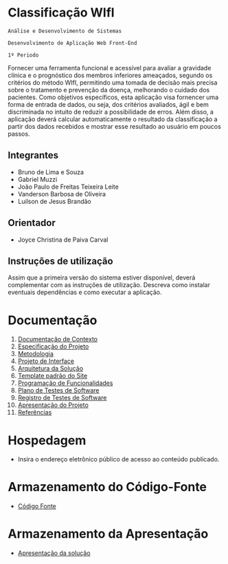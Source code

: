 # Classificação WIfI

`Análise e Desenvolvimento de Sistemas`

`Desenvolvimento de Aplicação Web Front-End`

`1º Periodo`

Fornecer uma ferramenta funcional e acessível para avaliar a gravidade clínica e o prognóstico dos membros inferiores ameaçados, segundo os critérios do método WIfI, permitindo uma tomada de decisão mais precisa sobre o tratamento e prevenção da doença, melhorando o cuidado dos pacientes. Como objetivos específicos, esta aplicação visa fornencer uma forma de entrada de dados, ou seja, dos critérios avaliados, ágil e bem discriminada no intuito de reduzir a possibilidade de erros. Além disso, a aplicação deverá calcular automaticamente o resultado da classificação a partir dos dados recebidos e mostrar esse resultado ao usuário em poucos passos.

## Integrantes

* Bruno de Lima e Souza
* Gabriel Muzzi
* João Paulo de Freitas Teixeira Leite
* Vanderson Barbosa de Oliveira
* Luilson de Jesus Brandão


## Orientador

* Joyce Christina de Paiva Carval

## Instruções de utilização

Assim que a primeira versão do sistema estiver disponível, deverá complementar com as instruções de utilização. Descreva como instalar eventuais dependências e como executar a aplicação.

# Documentação

<ol>
<li><a href="docs/01-Documentação de Contexto.md"> Documentação de Contexto</a></li>
<li><a href="docs/02-Especificação do Projeto.md"> Especificação do Projeto</a></li>
<li><a href="docs/03-Metodologia.md"> Metodologia</a></li>
<li><a href="docs/04-Projeto de Interface.md"> Projeto de Interface</a></li>
<li><a href="docs/05-Arquitetura da Solução.md"> Arquitetura da Solução</a></li>
<li><a href="docs/06-Template padrão do Site.md"> Template padrão do Site</a></li>
<li><a href="docs/07-Programação de Funcionalidades.md"> Programação de Funcionalidades</a></li>
<li><a href="docs/08-Plano de Testes de Software.md"> Plano de Testes de Software</a></li>
<li><a href="docs/09-Registro de Testes de Software.md"> Registro de Testes de Software</a></li>
<li><a href="docs/10-Apresentação do Projeto.md"> Apresentação do Projeto</a></li>
<li><a href="docs/11-Referências.md"> Referências</a></li>
</ol>

# Hospedagem

* Insira o endereço eletrônico público de acesso ao conteúdo publicado. 

# Armazenamento do Código-Fonte

* <a href="src/README.md">Código Fonte</a>

# Armazenamento da Apresentação

* <a href="presentation/README.md">Apresentação da solução</a>
